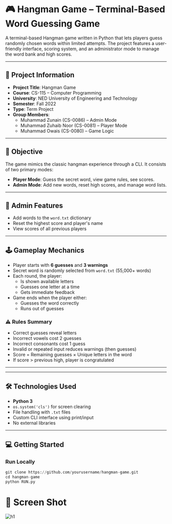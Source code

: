
# 🎮 Hangman Game – Terminal-Based Word Guessing Game

A terminal-based Hangman game written in Python that lets players guess randomly chosen words within limited attempts. The project features a user-friendly interface, scoring system, and an administrator mode to manage the word bank and high scores.

---

## 📘 Project Information

- **Project Title**: Hangman Game
- **Course**: CS-115 – Computer Programming
- **University**: NED University of Engineering and Technology
- **Semester**: Fall 2022
- **Type**: Term Project
- **Group Members**:
  - Muhammad Zunain (CS-0086) – Admin Mode
  - Muhammad Zuhaib Noor (CS-0081) – Player Mode
  - Muhammad Owais (CS-0080) – Game Logic

---

## 🎯 Objective

The game mimics the classic hangman experience through a CLI. It consists of two primary modes:

- **Player Mode**: Guess the secret word, view game rules, see scores.
- **Admin Mode**: Add new words, reset high scores, and manage word lists.

---

## 🔐 Admin Features

- Add words to the `word.txt` dictionary
- Reset the highest score and player's name
- View scores of all previous players

---

## 🕹️ Gameplay Mechanics

- Player starts with **6 guesses** and **3 warnings**
- Secret word is randomly selected from `word.txt` (55,000+ words)
- Each round, the player:
  - Is shown available letters
  - Guesses one letter at a time
  - Gets immediate feedback
- Game ends when the player either:
  - Guesses the word correctly
  - Runs out of guesses

### ⚠️ Rules Summary

-  Correct guesses reveal letters
-  Incorrect vowels cost 2 guesses
-  Incorrect consonants cost 1 guess
-  Invalid or repeated input reduces warnings (then guesses)
-  Score = Remaining guesses × Unique letters in the word
-  If score > previous high, player is congratulated

---
---

## 🛠 Technologies Used

- **Python 3**
- `os.system('cls')` for screen clearing
- File handling with `.txt` files
- Custom CLI interface using print/input
- No external libraries

---

## 💻 Getting Started

### Run Locally

```python
git clone https://github.com/yourusername/hangman-game.git
cd hangman-game
python RUN.py
```


# 📸 Screen Shot

![h1](https://github.com/Muhammad-Zunain/Hangman-Game/assets/146370860/8be267af-0e22-4c8a-af32-816478d6ec68)

